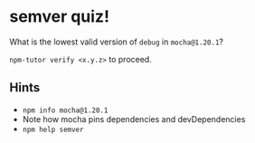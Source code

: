 # semver quiz!

What is the lowest valid version of `debug` in `mocha@1.20.1`?

`npm-tutor verify <x.y.z>` to proceed.

## Hints

* `npm info mocha@1.20.1`
* Note how mocha pins dependencies and devDependencies
* `npm help semver`
